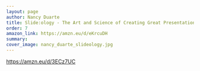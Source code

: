 ```yaml
---
layout: page
author: Nancy Duarte
title: Slide:ology - The Art and Science of Creating Great Presentations
order: 7
amazon_link: https://amzn.eu/d/eKrcuDH
summary: 
cover_image: nancy_duarte_slideology.jpg
---
```


https://amzn.eu/d/3ECz7UC
